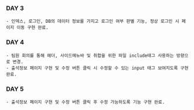 ### DAY 3
    - 인덱스, 로그인, DB의 데이터 정보를 가지고 로그인 여부 판별 기능, 정상 로그인 시 페이지 이동 구현 완료.
### DAY 4
    - 팀원 회의를 통해 헤더, 사이드메뉴바 및 취합을 위한 파일 include태그 사용하는 방향으로 변경.
    - 출석정보 페이지 구현 및 수정 버튼 클릭 시 수정할 수 있는 input 태그 보여지도록 구현 완료.

### DAY 5
    - 출석정보 페이지 구현 및 수정 버튼 클릭 후 수정 가능하도록 기능 구현 완료.